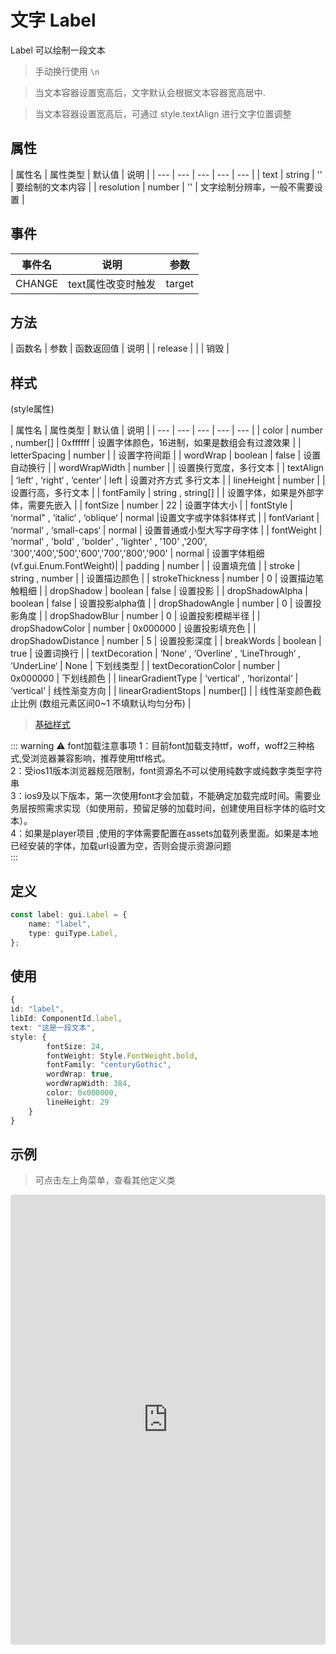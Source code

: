 # 文字 Label

Label 可以绘制一段文本

> 手动换行使用 `\n`

> 当文本容器设置宽高后，文字默认会根据文本容器宽高居中.

> 当文本容器设置宽高后，可通过 style.textAlign 进行文字位置调整

## 属性

| 属性名 | 属性类型 | 默认值 | 说明 |
| --- | --- | --- | --- | --- |
| text |  string | '' | 要绘制的文本内容 |
| resolution |  number | '' | 文字绘制分辨率，一般不需要设置 |

## 事件

| 事件名  | 说明 | 参数 |
| --- | --- | --- |
|  CHANGE | text属性改变时触发 | target |

## 方法
| 函数名 | 参数 | 函数返回值 | 说明 |
| release |  |  | 销毁 |

## 样式

(style属性)

| 属性名 | 属性类型 | 默认值 | 说明 |
| --- | --- | --- | --- | --- |
| color |  number , number[] | 0xffffff | 设置字体颜色，16进制，如果是数组会有过渡效果 |
| letterSpacing | number |  | 设置字符间距 |
| wordWrap | boolean | false | 设置自动换行 |
| wordWrapWidth | number |  | 设置换行宽度，多行文本 |
| textAlign | ‘left‘ , ‘right‘ , ‘center‘ | left | 设置对齐方式 多行文本 |
| lineHeight | number |  | 设置行高，多行文本 |
| fontFamily | string , string[] |  | 设置字体，如果是外部字体，需要先嵌入 |
| fontSize | number | 22 | 设置字体大小 |
| fontStyle | ‘normal" , ‘italic‘ , ‘oblique‘ | normal |设置文字或字体斜体样式 |
| fontVariant | ‘normal‘ , ‘small-caps‘ | normal | 设置普通或小型大写字母字体 |
| fontWeight |  ‘normal’ , 'bold' , 'bolder' , 'lighter' , '100' ,'200',<br> '300','400','500','600','700','800','900'  | normal | 设置字体粗细 (vf.gui.Enum.FontWeight)|
| padding |  number  |  | 设置填充值 |
| stroke |  string , number  |  | 设置描边颜色 |
| strokeThickness |  number  | 0 | 设置描边笔触粗细 |
| dropShadow |  boolean  | false | 设置投影 |
| dropShadowAlpha |  boolean  | false | 设置投影alpha值  |
| dropShadowAngle |  number  | 0 | 设置投影角度 |
| dropShadowBlur |  number  | 0 | 设置投影模糊半径 |
| dropShadowColor |  number  | 0x000000 | 设置投影填充色 |
| dropShadowDistance |  number  | 5 | 设置投影深度 |
| breakWords |  boolean  | true | 设置词换行 |
| textDecoration | ‘None‘ , ‘Overline‘ , ‘LineThrough‘ , ’UnderLine‘ | None | 下划线类型 |
| textDecorationColor | number | 0x000000 | 下划线颜色 |
| linearGradientType | ‘vertical’ , ‘horizontal‘ | ‘vertical’ | 线性渐变方向 |
| linearGradientStops |  number[]  |  | 线性渐变颜色截止比例   (数组元素区间0~1  不填默认均匀分布) |

> [基础样式](/handbook/style.html#样式)

::: warning ⚠️ font加载注意事项 
1：目前font加载支持ttf，woff，woff2三种格式,受浏览器兼容影响，推荐使用ttf格式。<br>
2：受ios11版本浏览器规范限制，font资源名不可以使用纯数字或纯数字类型字符串<br>
3：ios9及以下版本，第一次使用font才会加载，不能确定加载完成时间。需要业务层按照需求实现（如使用前，预留足够的加载时间，创建使用目标字体的临时文本）。<br>
4：如果是player项目 ,使用的字体需要配置在assets加载列表里面。如果是本地已经安装的字体，加载url设置为空，否则会提示资源问题<br>
:::

## 定义
``` typescript
const label: gui.Label = {
    name: "label",
    type: guiType.Label,
};
```

## 使用
``` typescript
{
id: "label",
libId: ComponentId.label,
text: "这是一段文本",
style: {
        fontSize: 24,
        fontWeight: Style.FontWeight.bold,
        fontFamily: "centuryGothic",
        wordWrap: true,
        wordWrapWidth: 384,
        color: 0x000000,
        lineHeight: 29
    }
}
```

## 示例

> 可点击左上角菜单，查看其他定义类

<iframe
     src="https://codesandbox.io/embed/label-dsnqr?fontsize=14&hidenavigation=1&module=%2Fsrc%2Fcomponents.ts&theme=dark"
     style="width:100%; height:720px; border:0; border-radius: 4px; overflow:hidden;"
     title="label"
     allow="accelerometer; ambient-light-sensor; camera; encrypted-media; geolocation; gyroscope; hid; microphone; midi; payment; usb; vr; xr-spatial-tracking"
     sandbox="allow-forms allow-modals allow-popups allow-presentation allow-same-origin allow-scripts"
></iframe>